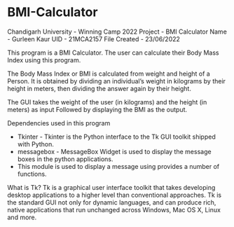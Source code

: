 # BMI-Calculator

Chandigarh University - Winning Camp 2022
Project - BMI Calculator
Name - Gurleen Kaur
UID - 21MCA2157
File Created - 23/06/2022

This program is a BMI Calculator. The user can calculate their Body Mass Index using this program. 

The Body Mass Index or BMI is calculated from weight and height of a Person. 
It is obtained by dividing an individual’s weight in kilograms by their height in meters, 
then dividing the answer again by their height.

The GUI takes the weight of the user (in kilograms) and the height (in meters) as input
Followed by displaying the BMI as the output. 

Dependencies used in this program 
* Tkinter - Tkinter is the Python interface to the Tk GUI toolkit shipped with Python.
* messagebox - MessageBox Widget is used to display the message boxes in the python applications. 
* This module is used to display a message using provides a number of functions.

What is Tk? 
Tk is a graphical user interface toolkit that takes developing desktop applications to a higher level than conventional approaches.
Tk is the standard GUI not only for dynamic languages, and can produce rich, 
native applications that run unchanged across Windows, Mac OS X, Linux and more.

